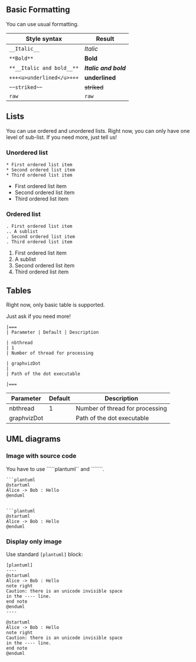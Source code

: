 ## Basic Formatting

You can use usual formatting.

| Style syntax                | Result                |
| --------------------------- | --------------------- |
| ``__Italic__``              | *Italic*              |
| ``**Bold**``                | **Bold**              |
| ``**__Italic and bold__**`` | ***Italic and bold*** |
| ``+++<u>underlined</u>+++`` | __underlined__        |
| ``~~striked~~``             | ~~striked~~           |
| ``raw``                     | ``raw``               |


## Lists

You can use ordered and unordered lists. Right now, you can only have one level of sub-list. If you need more, just tell us!

### Unordered list

```
* First ordered list item
* Second ordered list item
* Third ordered list item
```

* First ordered list item
* Second ordered list item
* Third ordered list item

### Ordered list

```
. First ordered list item
.. A sublist
. Second ordered list item
. Third ordered list item
```

1. First ordered list item
  1. A sublist
1. Second ordered list item
1. Third ordered list item


## Tables

Right now, only basic table is supported.

Just ask if you need more!

```
|===
| Parameter | Default | Description

| nbthread
| 1
| Number of thread for processing

| graphvizDot
|
| Path of the dot executable

|===
```


| Parameter   | Default | Description                     |
| ----------- | ------- | ------------------------------- |
| nbthread    | 1       | Number of thread for processing |
| graphvizDot |         | Path of the dot executable      |


## UML diagrams

### Image with source code

You have to use `````plantuml`` and ```````.

```
```plantuml
@startuml
Alice -> Bob : Hello
@enduml
```
```

```plantuml
@startuml
Alice -> Bob : Hello
@enduml
```

### Display only image

Use standard ``[plantuml]`` block:

```
[plantuml]
-​---
@startuml
Alice -> Bob : Hello
note right
Caution: there is an unicode invisible space 
in the ---- line.
end note
@enduml
-​---
```

```plantuml
@startuml
Alice -> Bob : Hello
note right
Caution: there is an unicode invisible space 
in the ---- line.
end note
@enduml
```


